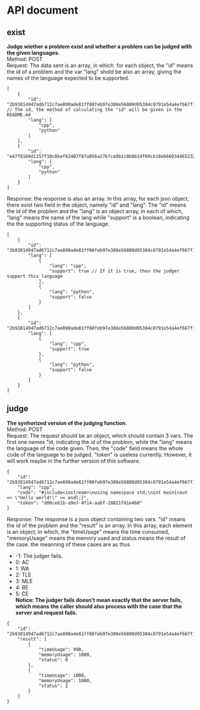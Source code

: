 # API document
## exist
**Judge wiether a problem exist and whether a problem can be judged with the given languages.**\
Method: POST \
Request: The data sent is an array, in which, for each object, the "id" means the id of a problem and the var "lang" shold be also an array, giving the names of the language expected to be supported.
```json5
[
    {
        "id": "2b93814947ad6712c7ae890ade81ff08feb97e388e56880d05384c0791e54a4ef667f15a565c37526286e46b2e4dba40cb3958e30a66e6ed5c004545c1b4d4cf", // The id, the method of calculating the "id" will be given in the README.md
        "lang": [
            "cpp",
            "python"
        ]
    },
    {
        "id": "e47f8168d1157f10c8bef62407f87a056a27b7ca9b1c0b8b14f09cb18eb660344652324129cec5761b3ecd154abb483b0e55246dc36a6a02a08ea451db32b0e8",
        "lang": [
            "cpp",
            "python"
        ]
    }
]
```
Response: the response is also an array. In this array, for each json object, there exist two field in the object, namely "id" and "lang". The "id" means the id of the problem and the "lang" is an object array, in each of which, "lang" means the name of the lang while "support" is a boolean, indicating the the supporting status of the language.
```json5
[
    {
        "id": "2b93814947ad6712c7ae890ade81ff08feb97e388e56880d05384c0791e54a4ef667f15a565c37526286e46b2e4dba40cb3958e30a66e6ed5c004545c1b4d4cf",
        "lang": [
            {
                "lang": "cpp",
                "support": true // If it is true, then the judger support this language
            },
            {
                "lang": "python",
                "support": false
            }
        ]
    },
    {
        "id": "2b93814947ad6712c7ae890ade81ff08feb97e388e56880d05384c0791e54a4ef667f15a565c37526286e46b2e4dba40cb3958e30a66e6ed5c004545c1b4d4cf",
        "lang": [
            {
                "lang": "cpp",
                "support": true
            },
            {
                "lang": "python",
                "support": false
            }
        ]
    }
]
```
## judge
**The synhorized version of the judging function.**\
Method: POST\
Request: The request should be an object, which should contain 3 vars. The first one names "id, indicating the id of the problem, while the "lang" means the language of the code given. Then, the "code" field means the whole code of the language to be judged. "token" is useless currently. However, it will work maybe in the further version of this software.
```json5
{
    "id": "2b93814947ad6712c7ae890ade81ff08feb97e388e56880d05384c0791e54a4ef667f15a565c37526286e46b2e4dba40cb3958e30a66e6ed5c004545c1b4d4cf",
    "lang": "cpp",
    "code": "#include<iostream>\nusing namespace std;\nint main{cout << \"Hello world!\" << endl;}",
    "token": "d00ce61b-a9e7-4f14-aabf-28821fd1e4b0"
}
```
Response: The response is a json object containing two vars. "id" means the id of the problem and the "result" is an array. In this array, each element is an object, in which, the "timeUsage" means the time consumed, "memoryUsage" means the memory used and status means the result of the case. the meanning of these cases are as thus
+ -1: The judger fails.
+ 0: AC
+ 1: WA
+ 2: TLE
+ 3: MLE
+ 4: RE
+ 5: CE\
**Notice: The judger fails doesn't mean exactly that the server fails, which means the caller should also process with the case that the server and request fails.**
```json5
{
    "id": "2b93814947ad6712c7ae890ade81ff08feb97e388e56880d05384c0791e54a4ef667f15a565c37526286e46b2e4dba40cb3958e30a66e6ed5c004545c1b4d4cf",
    "result": [
        {
            "timeUsage": 990,
            "memoryUsage": 1000,
            "status": 0
        },
        {
            "timeUsage": 1000,
            "memoryUsage": 1000,
            "status": 2
        }
    ]
}
```